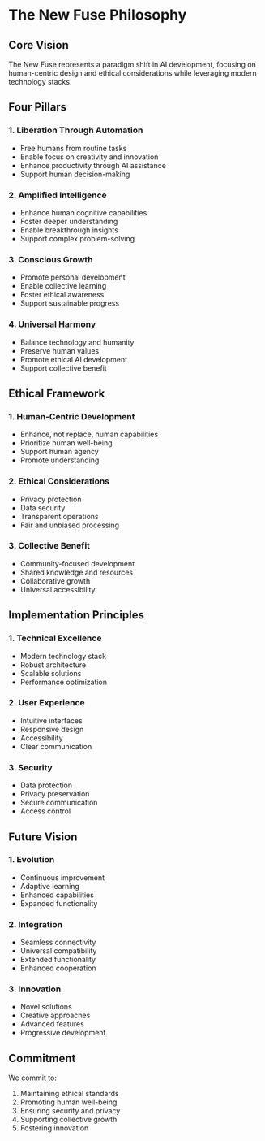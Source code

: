 # The New Fuse Philosophy

## Core Vision

The New Fuse represents a paradigm shift in AI development, focusing on human-centric design and ethical considerations while leveraging modern technology stacks.

## Four Pillars

### 1. Liberation Through Automation
- Free humans from routine tasks
- Enable focus on creativity and innovation
- Enhance productivity through AI assistance
- Support human decision-making

### 2. Amplified Intelligence
- Enhance human cognitive capabilities
- Foster deeper understanding
- Enable breakthrough insights
- Support complex problem-solving

### 3. Conscious Growth
- Promote personal development
- Enable collective learning
- Foster ethical awareness
- Support sustainable progress

### 4. Universal Harmony
- Balance technology and humanity
- Preserve human values
- Promote ethical AI development
- Support collective benefit

## Ethical Framework

### 1. Human-Centric Development
- Enhance, not replace, human capabilities
- Prioritize human well-being
- Support human agency
- Promote understanding

### 2. Ethical Considerations
- Privacy protection
- Data security
- Transparent operations
- Fair and unbiased processing

### 3. Collective Benefit
- Community-focused development
- Shared knowledge and resources
- Collaborative growth
- Universal accessibility

## Implementation Principles

### 1. Technical Excellence
- Modern technology stack
- Robust architecture
- Scalable solutions
- Performance optimization

### 2. User Experience
- Intuitive interfaces
- Responsive design
- Accessibility
- Clear communication

### 3. Security
- Data protection
- Privacy preservation
- Secure communication
- Access control

## Future Vision

### 1. Evolution
- Continuous improvement
- Adaptive learning
- Enhanced capabilities
- Expanded functionality

### 2. Integration
- Seamless connectivity
- Universal compatibility
- Extended functionality
- Enhanced cooperation

### 3. Innovation
- Novel solutions
- Creative approaches
- Advanced features
- Progressive development

## Commitment

We commit to:
1. Maintaining ethical standards
2. Promoting human well-being
3. Ensuring security and privacy
4. Supporting collective growth
5. Fostering innovation
